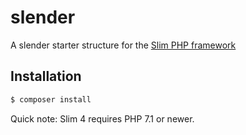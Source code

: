 # slender
A slender starter structure for the [Slim PHP framework](http://www.slimframework.com/)

## Installation

```bash
$ composer install
```

Quick note: Slim 4 requires PHP 7.1 or newer.
